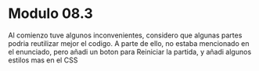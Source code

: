 # Modulo 08.3

Al comienzo tuve algunos inconvenientes, considero que algunas partes podria reutilizar mejor el codigo.
A parte de ello, no estaba mencionado en el enunciado, pero añadi un boton para Reiniciar la partida, y añadi algunos estilos mas en el CSS


